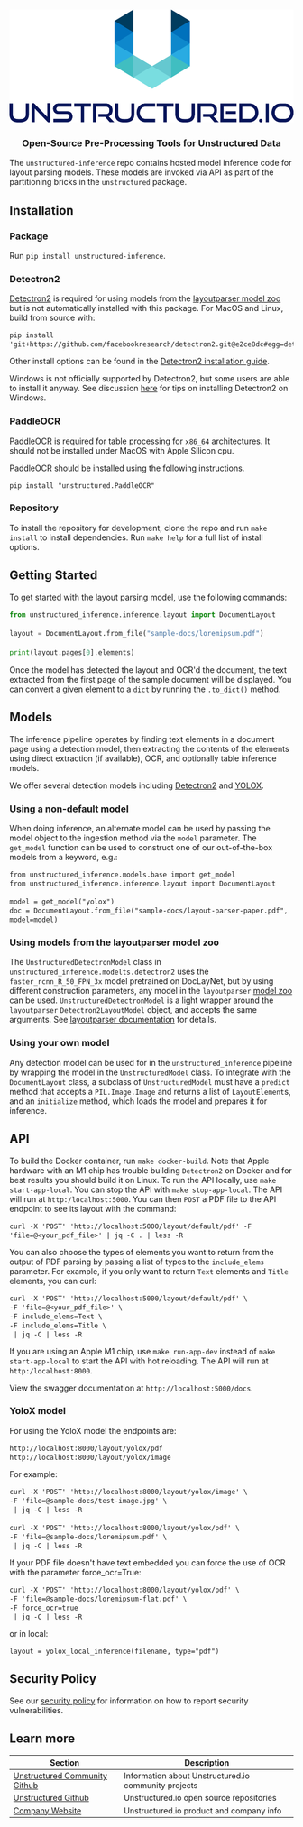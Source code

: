 <h3 align="center">
  <img
    src="https://raw.githubusercontent.com/Unstructured-IO/unstructured/main/img/unstructured_logo.png"
    height="200"
  >

</h3>

<h3 align="center">
  <p>Open-Source Pre-Processing Tools for Unstructured Data</p>
</h3>

The `unstructured-inference` repo contains hosted model inference code for layout parsing models. 
These models are invoked via API as part of the partitioning bricks in the `unstructured` package.

## Installation

### Package

Run `pip install unstructured-inference`.

### Detectron2

[Detectron2](https://github.com/facebookresearch/detectron2) is required for using models from the [layoutparser model zoo](#using-models-from-the-layoutparser-model-zoo) 
but is not automatically installed with this package. 
For MacOS and Linux, build from source with:
```shell
pip install 'git+https://github.com/facebookresearch/detectron2.git@e2ce8dc#egg=detectron2'
```
Other install options can be found in the 
[Detectron2 installation guide](https://detectron2.readthedocs.io/en/latest/tutorials/install.html).

Windows is not officially supported by Detectron2, but some users are able to install it anyway. 
See discussion [here](https://layout-parser.github.io/tutorials/installation#for-windows-users) for 
tips on installing Detectron2 on Windows.

### PaddleOCR

[PaddleOCR](https://github.com/Unstructured-IO/unstructured.PaddleOCR) is required for table processing for `x86_64` architectures.
It should not be installed under MacOS with Apple Silicon cpu.

PaddleOCR should be installed using the following instructions.

```shell
pip install "unstructured.PaddleOCR"
```

### Repository

To install the repository for development, clone the repo and run `make install` to install dependencies.
Run `make help` for a full list of install options.

## Getting Started

To get started with the layout parsing model, use the following commands:

```python
from unstructured_inference.inference.layout import DocumentLayout

layout = DocumentLayout.from_file("sample-docs/loremipsum.pdf")

print(layout.pages[0].elements)
```

Once the model has detected the layout and OCR'd the document, the text extracted from the first 
page of the sample document will be displayed.
You can convert a given element to a `dict` by running the `.to_dict()` method.

## Models

The inference pipeline operates by finding text elements in a document page using a detection model, then extracting the contents of the elements using direct extraction (if available), OCR, and optionally table inference models.

We offer several detection models including [Detectron2](https://github.com/facebookresearch/detectron2) and [YOLOX](https://github.com/Megvii-BaseDetection/YOLOX).

### Using a non-default model

When doing inference, an alternate model can be used by passing the model object to the ingestion method via the `model` parameter. The `get_model` function can be used to construct one of our out-of-the-box models from a keyword, e.g.:
```
from unstructured_inference.models.base import get_model
from unstructured_inference.inference.layout import DocumentLayout

model = get_model("yolox")
doc = DocumentLayout.from_file("sample-docs/layout-parser-paper.pdf", model=model)
```

### Using models from the layoutparser model zoo

The `UnstructuredDetectronModel` class in `unstructured_inference.modelts.detectron2` uses the `faster_rcnn_R_50_FPN_3x` model pretrained on DocLayNet, but by using different construction parameters, any model in the `layoutparser` [model zoo](https://layout-parser.readthedocs.io/en/latest/notes/modelzoo.html) can be used. `UnstructuredDetectronModel` is a light wrapper around the `layoutparser` `Detectron2LayoutModel` object, and accepts the same arguments. See [layoutparser documentation](https://layout-parser.readthedocs.io/en/latest/api_doc/models.html#layoutparser.models.Detectron2LayoutModel) for details.

### Using your own model

Any detection model can be used for in the `unstructured_inference` pipeline by wrapping the model in the `UnstructuredModel` class. To integrate with the `DocumentLayout` class, a subclass of `UnstructuredModel` must have a `predict` method that accepts a `PIL.Image.Image` and returns a list of `LayoutElement`s, and an `initialize` method, which loads the model and prepares it for inference.

## API

To build the Docker container, run `make docker-build`. Note that Apple hardware with an M1 chip 
has trouble building `Detectron2` on Docker and for best results you should build it on Linux. To 
run the API locally, use `make start-app-local`. You can stop the API with `make stop-app-local`. 
The API will run at `http:/localhost:5000`. 
You can then `POST` a PDF file to the API endpoint to see its layout with the command:
```
curl -X 'POST' 'http://localhost:5000/layout/default/pdf' -F 'file=@<your_pdf_file>' | jq -C . | less -R
```

You can also choose the types of elements you want to return from the output of PDF parsing by 
passing a list of types to the `include_elems` parameter. For example, if you only want to return 
`Text` elements and `Title` elements, you can curl:
```
curl -X 'POST' 'http://localhost:5000/layout/default/pdf' \
-F 'file=@<your_pdf_file>' \
-F include_elems=Text \
-F include_elems=Title \
 | jq -C | less -R
```
If you are using an Apple M1 chip, use `make run-app-dev` instead of `make start-app-local` to 
start the API with hot reloading. The API will run at `http:/localhost:8000`.

View the swagger documentation at `http://localhost:5000/docs`.

### YoloX model

For using the YoloX model the endpoints are: 
```
http://localhost:8000/layout/yolox/pdf
http://localhost:8000/layout/yolox/image
```
For example:
```
curl -X 'POST' 'http://localhost:8000/layout/yolox/image' \
-F 'file=@sample-docs/test-image.jpg' \
 | jq -C | less -R

curl -X 'POST' 'http://localhost:8000/layout/yolox/pdf' \
-F 'file=@sample-docs/loremipsum.pdf' \
 | jq -C | less -R
```

If your PDF file doesn't have text embedded you can force the use of OCR with
the parameter force_ocr=True:
```
curl -X 'POST' 'http://localhost:8000/layout/yolox/pdf' \
-F 'file=@sample-docs/loremipsum-flat.pdf' \
-F force_ocr=true 
 | jq -C | less -R
```

or in local:

```
layout = yolox_local_inference(filename, type="pdf")
```

## Security Policy

See our [security policy](https://github.com/Unstructured-IO/unstructured-inference/security/policy) for
information on how to report security vulnerabilities.

## Learn more

| Section | Description |
|-|-|
| [Unstructured Community Github](https://github.com/Unstructured-IO/community) | Information about Unstructured.io community projects  |
| [Unstructured Github](https://github.com/Unstructured-IO) | Unstructured.io open source repositories |
| [Company Website](https://unstructured.io) | Unstructured.io product and company info |
